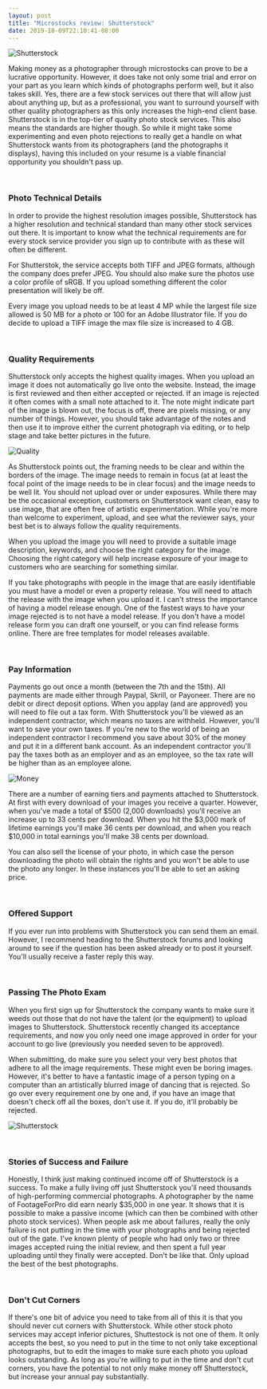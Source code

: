```yaml
---
layout: post
title: "Microstocks review: Shutterstock"
date: 2019-10-09T22:10:41-08:00
---
```


<p>
  <img alt="Shutterstock" src="{{site.url}}/images/posts/shutterstock-review/camera-contemporary-flash-134469.jpg" class="small-12 large-12" />
</p>

Making money as a photographer through microstocks can prove to be a lucrative opportunity. However, it does take not only some trial and error on your part as you learn which kinds of photographs perform well, but it also takes skill. Yes, there are a few stock services out there that will allow just about anything up, but as a professional, you want to surround yourself with other quality photographers as this only increases the high-end client base. Shutterstock is in the top-tier of quality photo stock services. This also means the standards are higher though. So while it might take some experimenting and even photo rejections to really get a handle on what Shutterstock wants from its photographers (and the photographs it displays), having this included on your resume is a viable financial opportunity you shouldn't pass up.

<br />

### Photo Technical Details

In order to provide the highest resolution images possible, Shutterstock has a higher resolution and technical standard than many other stock services out there. It is important to know what the technical requirements are for every stock service provider you sign up to contribute with as these will often be different.

For Shutterstok, the service accepts both TIFF and JPEG formats, although the company does prefer JPEG. You should also make sure the photos use a color profile of sRGB. If you upload something different the color presentation will likely be off.

Every image you upload needs to be at least 4 MP while the largest file size allowed is 50 MB for a photo or 100 for an Adobe Illustrator file. If you do decide to upload a TIFF image the max file size is increased to 4 GB.

<br />

### Quality Requirements

Shutterstock only accepts the highest quality images. When you upload an image it does not automatically go live onto the website. Instead, the image is first reviewed and then either accepted or rejected. If an image is rejected it often comes with a small note attached to it. The note might indicate part of the image is blown out, the focus is off, there are pixels missing, or any number of things. However, you should take advantage of the notes and then use it to improve either the current photograph via editing, or to help stage and take better pictures in the future.

<p>
  <img alt="Quality" src="{{site.url}}/images/posts/shutterstock-review/bright-close-up-color-268460.jpg" class="small-12 large-12" />
</p>

As Shutterstock points out, the framing needs to be clear and within the borders of the image. The image needs to remain in focus (at at least the focal point of the image needs to be in clear focus) and the image needs to be well lit. You should not upload over or under exposures. While there may be the occasional exception, customers on Shutterstock want clean, easy to use image, that are often free of artistic experimentation. While you're more than welcome to experiment, upload, and see what the reviewer says, your best bet is to always follow the quality requirements.

When you upload the image you will need to provide a suitable image description, keywords, and choose the right category for the image. Choosing the right category will help increase exposure of your image to customers who are searching for something similar.

If you take photographs with people in the image that are easily identifiable you must have a model or even a property release. You will need to attach the release with the image when you upload it. I can't stress the importance of having a model release enough. One of the fastest ways to have your image rejected is to not have a model release. If you don't have a model release form you can draft one yourself, or you can find release forms online. There are free templates for model releases available.

<br />

### Pay Information

Payments go out once a month (between the 7th and the 15th). All payments are made either through Paypal, Skrill, or Payoneer. There are no debit or direct deposit options. When you applay (and are approved) you will need to file out a tax form. With Shutterstock you'll be viewed as an independent contractor, which means no taxes are withheld. However, you'll want to save your own taxes. If you're new to the world of being an independent contractor I recommend you save about 30% of the money and put it in a different bank account. As an independent contractor you'll pay the taxes both as an employer and as an employee, so the tax rate will be higher than as an employee alone.

<p>
  <img alt="Money" src="{{site.url}}/images/posts/shutterstock-review/banknotes-cash-currency-545064.jpg" class="small-12 large-12" />
</p>

There are a number of earning tiers and payments attached to Shutterstock. At first with every download of your images you receive a quarter. However, when you've made a total of $500 (2,000 downloads) you'll receive an increase up to 33 cents per download. When you hit the $3,000 mark of lifetime earnings you'll make 36 cents per download, and when you reach $10,000 in total earnings you'll make 38 cents per download.

You can also sell the license of your photo, in which case the person downloading the photo will obtain the rights and you won't be able to use the photo any longer. In these instances you'll be able to set an asking price.

<br />

### Offered Support

If you ever run into problems with Shutterstock you can send them an email. However, I recommend heading to the Shutterstock forums and looking around to see if the question has been asked already or to post it yourself. You'll usually receive a faster reply this way.

<br />

### Passing The Photo Exam

When you first sign up for Shutterstock the company wants to make sure it weeds out those that do not have the talent (or the equipment) to upload images to Shutterstock. Shutterstock recently changed its acceptance requirements, and now you only need one image approved in order for your account to go live (previously you needed seven to be approved).

When submitting, do make sure you select your very best photos that adhere to all the image requirements. These might even be boring images. However, it's better to have a fantastic image of a person typing on a computer than an artistically blurred image of dancing that is rejected. So go over every requirement one by one and, if you have an image that doesn't check off all the boxes, don't use it. If you do, it'll probably be rejected.

<p>
  <img alt="Shutterstock" src="{{site.url}}/images/posts/shutterstock-review/building-businessman-fashion-999267.jpg" class="small-12 large-12" />
</p>

<br />

### Stories of Success and Failure

Honestly, I think just making continued income off of Shutterstock is a success. To make a fully living off just Shutterstock you'll need thousands of high-performing commercial photographs. A photographer by the name of FootageForPro did earn nearly $35,000 in one year. It shows that it is possible to make a passive income (which can then be combined with other photo stock services). When people ask me about failures, really the only failure is not putting in the time with your photographs and being rejected out of the gate. I've known plenty of people who had only two or three images accepted ruing the initial review, and then spent a full year uploading until they finally were accepted. Don't be like that. Only upload the best of the best photographs.

<br />

### Don't Cut Corners

If there's one bit of advice you need to take from all of this it is that you should never cut corners with Shutterstock. While other stock photo services may accept inferior pictures, Shuttestock is not one of them. It only accepts the best, so you need to put in the time to not only take exceptional photographs, but to edit the images to make sure each photo you upload looks outstanding. As long as you're willing to put in the time and don't cut corners, you have the potential to not only make money off Shutterstock, but increase your annual pay substantially.
